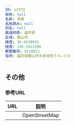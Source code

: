 ```yaml
---
ID: n7XTX
総称: null
名称: 本殿
名称読み: null
別名: null
都道府県: 福井県
区域: 勝山市
緯度: 36.0438651
経度: 136.5421396
郵便番号: 9110822
住所: 福井県勝山市平泉寺町５６−３８
---
```


## その他

### 参考URL

| URL | 説明          |
| --- | ------------- |
|     | OpenStreetMap |
